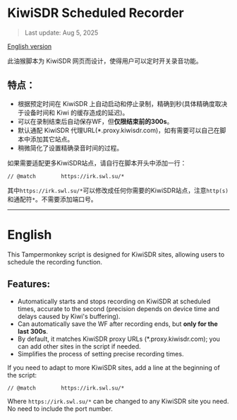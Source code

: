 # KiwiSDR Scheduled Recorder

> Last update: Aug 5, 2025

[English version](#english)

此油猴脚本为 KiwiSDR 网页而设计，使得用户可以定时开关录音功能。

## 特点：
- 根据预定时间在 KiwiSDR 上自动启动和停止录制，精确到秒(具体精确度取决于设备时间和 Kiwi 的缓存造成的延迟)。
- 可以在录制结束后自动保存WF，但**仅限结束前的300s**。
- 默认通配 KiwiSDR 代理URL(*.proxy.kiwisdr.com)，如有需要可以自己在脚本中添加其它站点。 
- 稍微简化了设置精确录音时间的过程。

如果需要适配更多KiwiSDR站点，请自行在脚本开头中添加一行：
```
// @match        https://irk.swl.su/*
```
其中`https://irk.swl.su/*`可以修改成任何你需要的KiwiSDR站点，注意`http(s)`和通配符`*`。不需要添加端口号。

- - -
# English

This Tampermonkey script is designed for KiwiSDR sites, allowing users to schedule the recording function.

## Features:
- Automatically starts and stops recording on KiwiSDR at scheduled times, accurate to the second (precision depends on device time and delays caused by Kiwi's buffering).
- Can automatically save the WF after recording ends, but **only for the last 300s**.
- By default, it matches KiwiSDR proxy URLs (*.proxy.kiwisdr.com); you can add other sites in the script if needed.
- Simplifies the process of setting precise recording times.

If you need to adapt to more KiwiSDR sites, add a line at the beginning of the script:
```
// @match        https://irk.swl.su/*
```
Where `https://irk.swl.su/*` can be changed to any KiwiSDR site you need. No need to include the port number.
